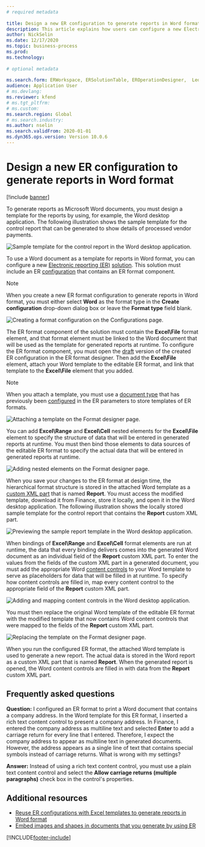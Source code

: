 ```yaml
--- 
# required metadata 
 
title: Design a new ER configuration to generate reports in Word format
description: This article explains how users can configure a new Electronic reporting (ER) format to generate reports as Microsoft Word documents. 
author: NickSelin
ms.date: 12/17/2020
ms.topic: business-process 
ms.prod:  
ms.technology:  
 
# optional metadata 
 
ms.search.form: ERWorkspace, ERSolutionTable, EROperationDesigner,  LedgerJournalTable, LedgerJournalTransVendPaym   
audience: Application User 
# ms.devlang:  
ms.reviewer: kfend
# ms.tgt_pltfrm:  
# ms.custom:  
ms.search.region: Global
# ms.search.industry: 
ms.author: nselin
ms.search.validFrom: 2020-01-01 
ms.dyn365.ops.version: Version 10.0.6 
---
```


# Design a new ER configuration to generate reports in Word format

[!include [banner](../includes/banner.md)]

To generate reports as Microsoft Word documents, you must design a template for the reports by using, for example, the Word desktop application. The following illustration shows the sample template for the control report that can be generated to show details of processed vendor payments.

![Sample template for the control report in the Word desktop application.](./media/er-design-configuration-word-image1.png)

To use a Word document as a template for reports in Word format, you can configure a new [Electronic reporting (ER)](general-electronic-reporting.md) [solution](er-quick-start1-new-solution.md). This solution must include an ER [configuration](general-electronic-reporting.md#Configuration) that contains an ER format component.

> [!NOTE]
> When you create a new ER format configuration to generate reports in Word format, you must either select **Word** as the format type in the **Create configuration** drop-down dialog box or leave the **Format type** field blank.

![Creating a format configuration on the Configurations page.](./media/er-design-configuration-word-image2.gif)

The ER format component of the solution must contain the **Excel\\File** format element, and that format element must be linked to the Word document that will be used as the template for generated reports at runtime. To configure the ER format component, you must open the [draft](general-electronic-reporting.md#component-versioning) version of the created ER configuration in the ER format designer. Then add the **Excel\\File** element, attach your Word template to the editable ER format, and link that template to the **Excel\\File** element that you added.

> [!NOTE]
> When you attach a template, you must use a [document type](../../fin-ops/organization-administration/configure-document-management.md#configure-document-types) that has previously been [configured](electronic-reporting-er-configure-parameters.md#parameters-to-manage-documents) in the ER parameters to store templates of ER formats.

![Attaching a template on the Format designer page.](./media/er-design-configuration-word-image3.gif)

You can add **Excel\\Range** and **Excel\\Cell** nested elements for the **Excel\\File** element to specify the structure of data that will be entered in generated reports at runtime. You must then bind those elements to data sources of the editable ER format to specify the actual data that will be entered in generated reports at runtime.

![Adding nested elements on the Format designer page.](./media/er-design-configuration-word-image4.gif)

When you save your changes to the ER format at design time, the hierarchical format structure is stored in the attached Word template as a [custom XML part](/visualstudio/vsto/custom-xml-parts-overview) that is named **Report**. You must access the modified template, download it from Finance, store it locally, and open it in the Word desktop application. The following illustration shows the locally stored sample template for the control report that contains the **Report** custom XML part.

![Previewing the sample report template in the Word desktop application.](./media/er-design-configuration-word-image5.gif)

When bindings of **Excel\\Range** and **Excel\\Cell** format elements are run at runtime, the data that every binding delivers comes into the generated Word document as an individual field of the **Report** custom XML part. To enter the values from the fields of the custom XML part in a generated document, you must add the appropriate Word [content controls](/office/client-developer/word/content-controls-in-word) to your Word template to serve as placeholders for data that will be filled in at runtime. To specify how content controls are filled in, map every content control to the appropriate field of the **Report** custom XML part.

![Adding and mapping content controls in the Word desktop application.](./media/er-design-configuration-word-image6.gif)

You must then replace the original Word template of the editable ER format with the modified template that now contains Word content controls that were mapped to the fields of the **Report** custom XML part.

![Replacing the template on the Format designer page.](./media/er-design-configuration-word-image7.gif)

When you run the configured ER format, the attached Word template is used to generate a new report. The actual data is stored in the Word report as a custom XML part that is named **Report**. When the generated report is opened, the Word content controls are filled in with data from the **Report** custom XML part.

## Frequently asked questions

**Question:** I configured an ER format to print a Word document that contains a company address. In the Word template for this ER format, I inserted a rich text content control to present a company address. In Finance, I entered the company address as multiline text and selected **Enter** to add a carriage return for every line that I entered. Therefore, I expect the company address to appear as multiline text in generated documents. However, the address appears as a single line of text that contains special symbols instead of carriage returns. What is wrong with my settings?

**Answer:** Instead of using a rich text content control, you must use a plain text content control and select the **Allow carriage returns (multiple paragraphs)** check box in the control's properties.

## Additional resources

- [Reuse ER configurations with Excel templates to generate reports in Word format](./tasks/er-design-configuration-word-2016-11.md)
- [Embed images and shapes in documents that you generate by using ER](electronic-reporting-embed-images-shapes.md#embed-an-image-in-a-word-document)


[!INCLUDE[footer-include](../../../includes/footer-banner.md)]
